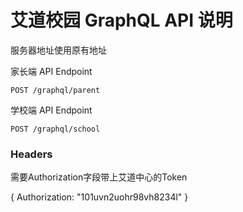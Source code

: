 # 艾道校园 GraphQL API 说明

服务器地址使用原有地址

家长端 API Endpoint
```
POST /graphql/parent
```

学校端 API Endpoint
```
POST /graphql/school
```

### Headers

需要Authorization字段带上艾道中心的Token

{ Authorization: "101uvn2uohr98vh8234l" }
